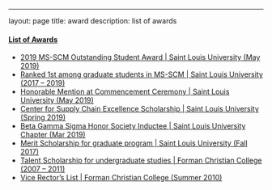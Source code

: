 ---
layout: page
title: award
description: list of awards

#### <u>List of Awards
-	2019 MS-SCM Outstanding Student Award | Saint Louis University (May 2019)
-	Ranked 1st among graduate students in MS-SCM | Saint Louis University	(2017 – 2019)
-	Honorable Mention at Commencement Ceremony | Saint Louis University	(May 2019)
-	Center for Supply Chain Excellence Scholarship | Saint Louis University	(Spring 2019)
-	Beta Gamma Sigma Honor Society Inductee | Saint Louis University Chapter (Mar 2019)
-	Merit Scholarship for graduate program | Saint Louis University	(Fall 2017)
-	Talent Scholarship for undergraduate studies | Forman Christian College	(2007 – 2011)
-	Vice Rector’s List | Forman Christian College	(Summer 2010)
